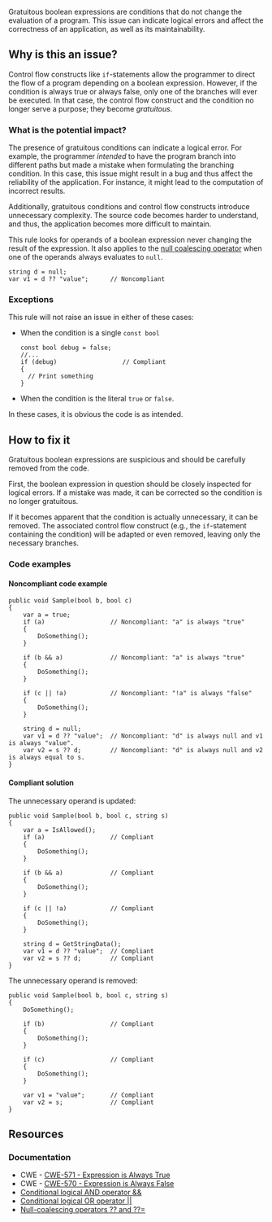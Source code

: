 Gratuitous boolean expressions are conditions that do not change the evaluation of a program. This issue can indicate logical errors and affect the
correctness of an application, as well as its maintainability.

## Why is this an issue?

Control flow constructs like `if`-statements allow the programmer to direct the flow of a program depending on a boolean expression.
However, if the condition is always true or always false, only one of the branches will ever be executed. In that case, the control flow construct and
the condition no longer serve a purpose; they become *gratuitous*.

### What is the potential impact?

The presence of gratuitous conditions can indicate a logical error. For example, the programmer *intended* to have the program branch into
different paths but made a mistake when formulating the branching condition. In this case, this issue might result in a bug and thus affect the
reliability of the application. For instance, it might lead to the computation of incorrect results.

Additionally, gratuitous conditions and control flow constructs introduce unnecessary complexity. The source code becomes harder to understand, and
thus, the application becomes more difficult to maintain.

This rule looks for operands of a boolean expression never changing the result of the expression. It also applies to the [null coalescing operator](https://learn.microsoft.com/en-us/dotnet/csharp/language-reference/operators/null-coalescing-operator) when one of
the operands always evaluates to `null`.

    string d = null;
    var v1 = d ?? "value";      // Noncompliant

### Exceptions

This rule will not raise an issue in either of these cases:

-   When the condition is a single `const bool` 

        const bool debug = false;
        //...
        if (debug)                  // Compliant
        {
          // Print something
        }
-   When the condition is the literal `true` or `false`.

In these cases, it is obvious the code is as intended.

## How to fix it

Gratuitous boolean expressions are suspicious and should be carefully removed from the code.

First, the boolean expression in question should be closely inspected for logical errors. If a mistake was made, it can be corrected so the
condition is no longer gratuitous.

If it becomes apparent that the condition is actually unnecessary, it can be removed. The associated control flow construct (e.g., the
`if`-statement containing the condition) will be adapted or even removed, leaving only the necessary branches.

### Code examples

#### Noncompliant code example

    public void Sample(bool b, bool c)
    {
        var a = true;
        if (a)                  // Noncompliant: "a" is always "true"
        {
            DoSomething();
        }
    
        if (b && a)             // Noncompliant: "a" is always "true"
        {
            DoSomething();
        }
    
        if (c || !a)            // Noncompliant: "!a" is always "false"
        {
            DoSomething();
        }
    
        string d = null;
        var v1 = d ?? "value";  // Noncompliant: "d" is always null and v1 is always "value".
        var v2 = s ?? d;        // Noncompliant: "d" is always null and v2 is always equal to s.
    }

#### Compliant solution

The unnecessary operand is updated:

    public void Sample(bool b, bool c, string s)
    {
        var a = IsAllowed();
        if (a)                  // Compliant
        {
            DoSomething();
        }
    
        if (b && a)             // Compliant
        {
            DoSomething();
        }
    
        if (c || !a)            // Compliant
        {
            DoSomething();
        }
    
        string d = GetStringData();
        var v1 = d ?? "value";  // Compliant
        var v2 = s ?? d;        // Compliant
    }

The unnecessary operand is removed:

    public void Sample(bool b, bool c, string s)
    {
        DoSomething();
    
        if (b)                  // Compliant
        {
            DoSomething();
        }
    
        if (c)                  // Compliant
        {
            DoSomething();
        }
    
        var v1 = "value";       // Compliant
        var v2 = s;             // Compliant
    }

## Resources

### Documentation

-   CWE - [CWE-571 - Expression is Always True](https://cwe.mitre.org/data/definitions/571)
-   CWE - [CWE-570 - Expression is Always False](https://cwe.mitre.org/data/definitions/570)
-   [Conditional logical AND operator &&](https://learn.microsoft.com/en-us/dotnet/csharp/language-reference/operators/boolean-logical-operators#conditional-logical-and-operator-)
-   [Conditional logical OR operator ||](https://learn.microsoft.com/en-us/dotnet/csharp/language-reference/operators/boolean-logical-operators#conditional-logical-or-operator-)
-   [Null-coalescing operators ??
  and ??=](https://learn.microsoft.com/en-us/dotnet/csharp/language-reference/operators/null-coalescing-operator)